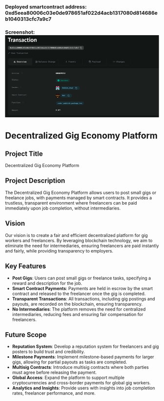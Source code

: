 ### Deployed smartcontract address: 0xd5eea80006c03e0de978651af022d4acb1317080d814686eb1040313cfc7a9c7

### Screenshot: ![alt text](image.png)

# Decentralized Gig Economy Platform

## Project Title
Decentralized Gig Economy Platform

## Project Description
The Decentralized Gig Economy Platform allows users to post small gigs or freelance jobs, with payments managed by smart contracts. It provides a trustless, transparent environment where freelancers can be paid immediately upon job completion, without intermediaries.

## Vision
Our vision is to create a fair and efficient decentralized platform for gig workers and freelancers. By leveraging blockchain technology, we aim to eliminate the need for intermediaries, ensuring freelancers are paid instantly and fairly, while providing transparency to employers.

## Key Features
- **Post Gigs**: Users can post small gigs or freelance tasks, specifying a reward and description for the job.
- **Smart Contract Payments**: Payments are held in escrow by the smart contract and released to the freelancer once the gig is completed.
- **Transparent Transactions**: All transactions, including gig postings and payouts, are recorded on the blockchain, ensuring transparency.
- **No Intermediaries**: The platform removes the need for centralized intermediaries, reducing fees and ensuring fair compensation for freelancers.

## Future Scope
- **Reputation System**: Develop a reputation system for freelancers and gig posters to build trust and credibility.
- **Milestone Payments**: Implement milestone-based payments for larger gigs, allowing for partial payouts as tasks are completed.
- **Multisig Contracts**: Introduce multisig contracts where both parties must agree before releasing the payment.
- **Global Access**: Expand the platform to support multiple cryptocurrencies and cross-border payments for global gig workers.
- **Analytics and Insights**: Provide users with insights into job completion rates, freelancer performance, and more.

